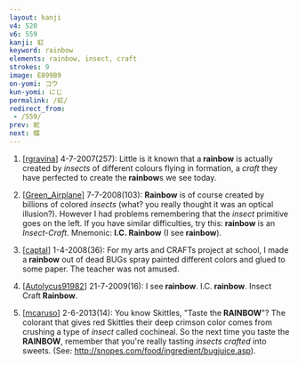 ```yaml
---
layout: kanji
v4: 520
v6: 559
kanji: 虹
keyword: rainbow
elements: rainbow, insect, craft
strokes: 9
image: E899B9
on-yomi: コウ
kun-yomi: にじ
permalink: /虹/
redirect_from:
 - /559/
prev: 蛇
next: 蝶
---
```


1) [<a href="http://kanji.koohii.com/profile/rgravina">rgravina</a>] 4-7-2007(257): Little is it known that a<strong> rainbow</strong> is actually created by <em>insects</em> of different colours flying in formation, a <em>craft</em> they have perfected to create the<strong> rainbow</strong>s we see today.

2) [<a href="http://kanji.koohii.com/profile/Green_Airplane">Green_Airplane</a>] 7-7-2008(103): <strong>Rainbow</strong> is of course created by billions of colored <em>insects</em> (what? you really thought it was an optical illusion?). However I had problems remembering that the <em>insect</em> primitive goes on the left. If you have similar difficulties, try this:<strong> rainbow</strong> is an <em>Insect-Craft</em>. Mnemonic: <strong>I.C.<strong> Rainbow</strong></strong> (I see<strong> rainbow</strong>).

3) [<a href="http://kanji.koohii.com/profile/captal">captal</a>] 1-4-2008(36): For my arts and CRAFTs project at school, I made a<strong> rainbow</strong> out of dead BUGs spray painted different colors and glued to some paper. The teacher was not amused.

4) [<a href="http://kanji.koohii.com/profile/Autolycus91982">Autolycus91982</a>] 21-7-2009(16): I see<strong> rainbow</strong>. I.C.<strong> rainbow</strong>. Insect Craft<strong> Rainbow</strong>.

5) [<a href="http://kanji.koohii.com/profile/mcaruso">mcaruso</a>] 2-6-2013(14): You know Skittles, &quot;Taste the<strong> RAINBOW</strong>&quot;? The colorant that gives red Skittles their deep crimson color comes from crushing a type of <em>insect</em> called cochineal. So the next time you taste the<strong> RAINBOW</strong>, remember that you&#039;re really tasting <em>insects</em> <em>crafted</em> into sweets. (See: <a href="http://snopes.com/food/ingredient/bugjuice.asp">http://snopes.com/food/ingredient/bugjuice.asp</a>).

